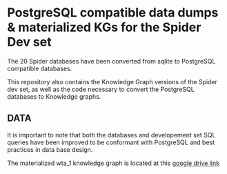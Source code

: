 # PostgreSQL compatible data dumps & materialized KGs for the Spider Dev set
The 20 Spider databases have been converted from sqlite to PostgreSQL compatible databases. 

This repository also contains the Knowledge Graph versions of the Spider dev set, as well as the code necessary to convert the PostgreSQL databases to Knowledge graphs. 

## DATA

It is important to note that both the databases and developement set SQL queries have been improved to be conformant with PostgreSQL and best practices in data base design.

The materialized wta_1 knowledge graph is located at this [google drive link](https://drive.google.com/file/d/1TSMP2X5Dp7F7TI2uZHgwFaX-m4WGWT-F/view?usp=share_link)

